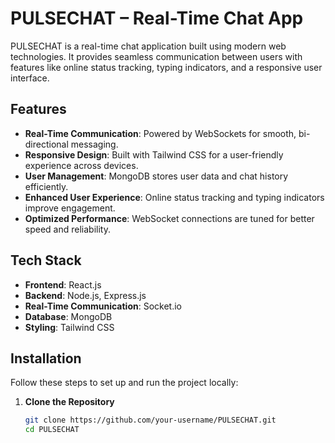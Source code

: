 # PULSECHAT – Real-Time Chat App

PULSECHAT is a real-time chat application built using modern web technologies. It provides seamless communication between users with features like online status tracking, typing indicators, and a responsive user interface.

## Features

- **Real-Time Communication**: Powered by WebSockets for smooth, bi-directional messaging.
- **Responsive Design**: Built with Tailwind CSS for a user-friendly experience across devices.
- **User Management**: MongoDB stores user data and chat history efficiently.
- **Enhanced User Experience**: Online status tracking and typing indicators improve engagement.
- **Optimized Performance**: WebSocket connections are tuned for better speed and reliability.

## Tech Stack

- **Frontend**: React.js
- **Backend**: Node.js, Express.js
- **Real-Time Communication**: Socket.io
- **Database**: MongoDB
- **Styling**: Tailwind CSS

## Installation

Follow these steps to set up and run the project locally:

1. **Clone the Repository**
   ```bash
   git clone https://github.com/your-username/PULSECHAT.git
   cd PULSECHAT
